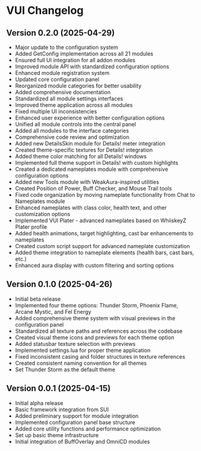 # VUI Changelog

## Version 0.2.0 (2025-04-29)
- Major update to the configuration system
- Added GetConfig implementation across all 21 modules
- Ensured full UI integration for all addon modules
- Improved module API with standardized configuration options
- Enhanced module registration system
- Updated core configuration panel
- Reorganized module categories for better usability
- Added comprehensive documentation
- Standardized all module settings interfaces
- Improved theme application across all modules
- Fixed multiple UI inconsistencies
- Enhanced user experience with better configuration options
- Unified all module controls into the central panel
- Added all modules to the interface categories
- Comprehensive code review and optimization
- Added new DetailsSkin module for Details! meter integration
- Created theme-specific textures for Details! integration
- Added theme color matching for all Details! windows
- Implemented full theme support in Details! with custom highlights
- Created a dedicated nameplates module with comprehensive configuration options
- Added new Tools module with WeakAura-inspired utilities
- Created Position of Power, Buff Checker, and Mouse Trail tools
- Fixed code organization by moving nameplate functionality from Chat to Nameplates module
- Enhanced nameplates with class color, health text, and other customization options
- Implemented VUI Plater - advanced nameplates based on WhiiskeyZ Plater profile
- Added health animations, target highlighting, cast bar enhancements to nameplates
- Created custom script support for advanced nameplate customization
- Added theme integration to nameplate elements (health bars, cast bars, etc.)
- Enhanced aura display with custom filtering and sorting options

## Version 0.1.0 (2025-04-26)
- Initial beta release
- Implemented four theme options: Thunder Storm, Phoenix Flame, Arcane Mystic, and Fel Energy
- Added comprehensive theme system with visual previews in the configuration panel
- Standardized all texture paths and references across the codebase
- Created visual theme icons and previews for each theme option
- Added statusbar texture selection with previews
- Implemented settings.lua for proper theme application
- Fixed inconsistent casing and folder structures in texture references
- Created consistent naming convention for all themes
- Set Thunder Storm as the default theme

## Version 0.0.1 (2025-04-15)
- Initial alpha release
- Basic framework integration from SUI
- Added preliminary support for module integration
- Implemented configuration panel base structure
- Added core utility functions and performance optimization
- Set up basic theme infrastructure
- Initial integration of BuffOverlay and OmniCD modules